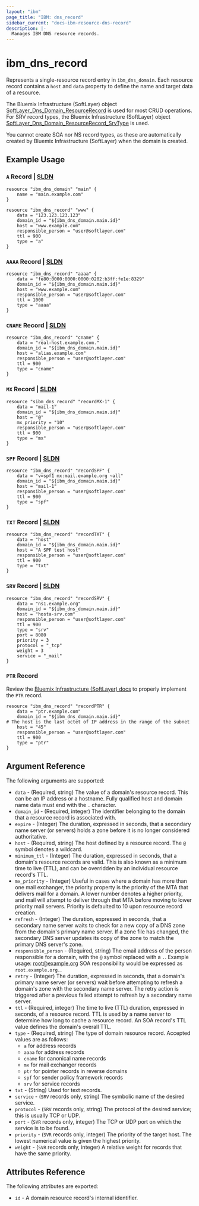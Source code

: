 ```yaml
---
layout: "ibm"
page_title: "IBM: dns_record"
sidebar_current: "docs-ibm-resource-dns-record"
description: |-
  Manages IBM DNS resource records.
---
```


# ibm\_dns_record

Represents a single-resource record entry in `ibm_dns_domain`. Each resource record contains a `host` and `data` property to define the name and target data of a resource.

The Bluemix Infrastructure (SoftLayer) object  [SoftLayer_Dns_Domain_ResourceRecord](https://sldn.softlayer.com/reference/datatypes/SoftLayer_Dns_Domain_ResourceRecord) is used for most CRUD operations. For SRV record types, the Bluemix Infrastructure (SoftLayer) object [SoftLayer_Dns_Domain_ResourceRecord_SrvType](https://sldn.softlayer.com/reference/services/SoftLayer_Dns_Domain_ResourceRecord_SrvType) is used.

You cannot create SOA nor NS record types, as these are automatically created by Bluemix Infrastructure (SoftLayer) when the domain is created.

## Example Usage

### `A` Record | [SLDN](http://sldn.softlayer.com/reference/datatypes/SoftLayer_Dns_Domain_ResourceRecord_AType)

```hcl
resource "ibm_dns_domain" "main" {
    name = "main.example.com"
}

resource "ibm_dns_record" "www" {
    data = "123.123.123.123"
    domain_id = "${ibm_dns_domain.main.id}"
    host = "www.example.com"
    responsible_person = "user@softlayer.com"
    ttl = 900
    type = "a"
}
```

### `AAAA` Record | [SLDN](http://sldn.softlayer.com/reference/datatypes/SoftLayer_Dns_Domain_ResourceRecord_AaaaType)

```hcl
resource "ibm_dns_record" "aaaa" {
    data = "fe80:0000:0000:0000:0202:b3ff:fe1e:8329"
    domain_id = "${ibm_dns_domain.main.id}"
    host = "www.example.com"
    responsible_person = "user@softlayer.com"
    ttl = 1000
    type = "aaaa"
}
```

### `CNAME` Record | [SLDN](http://sldn.softlayer.com/reference/datatypes/SoftLayer_Dns_Domain_ResourceRecord_CnameType)

```hcl
resource "ibm_dns_record" "cname" {
    data = "real-host.example.com."
    domain_id = "${ibm_dns_domain.main.id}"
    host = "alias.example.com"
    responsible_person = "user@softlayer.com"
    ttl = 900
    type = "cname"
}
```

### `MX` Record | [SLDN](http://sldn.softlayer.com/reference/datatypes/SoftLayer_Dns_Domain_ResourceRecord_MxType)

```hcl
resource "sibm_dns_record" "recordMX-1" {
    data = "mail-1"
    domain_id = "${ibm_dns_domain.main.id}"
    host = "@"
    mx_priority = "10"
    responsible_person = "user@softlayer.com"
    ttl = 900
    type = "mx"
}
```

### `SPF` Record | [SLDN](http://sldn.softlayer.com/reference/datatypes/SoftLayer_Dns_Domain_ResourceRecord_SpfType)

```hcl
resource "ibm_dns_record" "recordSPF" {
    data = "v=spf1 mx:mail.example.org ~all"
    domain_id = "${ibm_dns_domain.main.id}"
    host = "mail-1"
    responsible_person = "user@softlayer.com"
    ttl = 900
    type = "spf"
}
```

### `TXT` Record | [SLDN](http://sldn.softlayer.com/reference/datatypes/SoftLayer_Dns_Domain_ResourceRecord_TxtType/)

```hcl
resource "ibm_dns_record" "recordTXT" {
    data = "host"
    domain_id = "${ibm_dns_domain.main.id}"
    host = "A SPF test host"
    responsible_person = "user@softlayer.com"
    ttl = 900
    type = "txt"
}
```

### `SRV` Record | [SLDN](http://sldn.softlayer.com/reference/datatypes/SoftLayer_Dns_Domain_ResourceRecord_SrvType)

```hcl
resource "ibm_dns_record" "recordSRV" {
    data = "ns1.example.org"
    domain_id = "${ibm_dns_domain.main.id}"
    host = "hosta-srv.com"
    responsible_person = "user@softlayer.com"
    ttl = 900
    type = "srv"
    port = 8080
    priority = 3
    protocol = "_tcp"
    weight = 3
    service = "_mail"
}
```

### `PTR` Record

Review the [Bluemix Infrastructure (SoftLayer) docs](http://sldn.softlayer.com/reference/datatypes/SoftLayer_Dns_Domain_ResourceRecord_PtrType/) to properly implement the `PTR` record. 

```hcl
resource "ibm_dns_record" "recordPTR" {
    data = "ptr.example.com"
    domain_id = "${ibm_dns_domain.main.id}"
# The host is the last octet of IP address in the range of the subnet
    host = "45"  
    responsible_person = "user@softlayer.com"
    ttl = 900
    type = "ptr"
}
```

## Argument Reference

The following arguments are supported:

* `data` - (Required, string) The value of a domain's resource record. This can be an IP address or a hostname. Fully qualified host and domain name data must end with the `.` character.
* `domain_id` - (Required, integer) The identifier belonging to the domain that a resource record is associated with.
* `expire` - (Integer) The duration, expressed in seconds, that a secondary name server (or servers) holds a zone before it is no longer considered authoritative.
* `host` - (Required, string) The host defined by a resource record. The `@` symbol denotes a wildcard.
* `minimum_ttl` - (Integer) The duration, expressed in seconds, that a domain's resource records are valid. This is also known as a minimum time to live (TTL), and can be overridden by an individual resource record's TTL.
* `mx_priority` - (Integer) Useful in cases where a domain has more than one mail exchanger, the priority property is the priority of the MTA that delivers mail for a domain. A lower number denotes a higher priority, and mail will attempt to deliver through that MTA before moving to lower priority mail servers. Priority is defaulted to 10 upon resource record creation.
* `refresh` - (Integer) The duration, expressed in seconds, that a secondary name server waits to check for a new copy of a DNS zone from the domain's primary name server. If a zone file has changed, the secondary DNS server updates its copy of the zone to match the primary DNS server's zone.
* `responsible_person` - (Required, string) The email address of the person responsible for a domain, with the `@` symbol replaced with a `.`. Example usage: root@example.org SOA responsibility would be expressed as `root.example.org.`.
* `retry` - (Integer) The duration, expressed in seconds, that a domain's primary name server (or servers) wait before attempting to refresh a domain's zone with the secondary name server. The retry action is triggered after a previous failed attempt to refresh by a secondary name server. 
* `ttl` - (Required, integer) The time to live (TTL) duration, expressed in seconds, of a resource record. TTL is used by a name server to determine how long to cache a resource record. An SOA record's TTL value defines the domain's overall TTL.
* `type` - (Required, string) The type of domain resource record. Accepted values are as follows:
    * `a` for address records
    * `aaaa` for address records
    * `cname` for canonical name records
    * `mx` for mail exchanger records
    * `ptr` for pointer records in reverse domains
    * `spf` for sender policy framework records
    * `srv` for service records
* `txt` - (String) Used for text records.
* `service` - (`SRV` records only, string) The symbolic name of the desired service. 
* `protocol` - (`SRV` records only, string) The protocol of the desired service; this is usually TCP or UDP.
* `port` - (`SVR` records only, integer) The TCP or UDP port on which the service is to be found.
* `priority` - (`SVR` records only, integer) The priority of the target host. The lowest numerical value is given the highest priority.
* `weight` - (`SVR` records only, integer) A relative weight for records that have the same priority.

## Attributes Reference

The following attributes are exported:

* `id` - A domain resource record's internal identifier.
